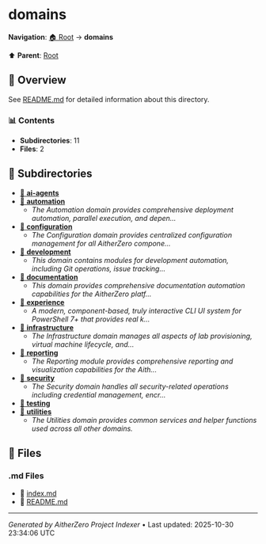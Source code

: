 # domains

**Navigation**: [🏠 Root](../index.md) → **domains**

⬆️ **Parent**: [Root](../index.md)

## 📖 Overview

See [README.md](./README.md) for detailed information about this directory.

### 📊 Contents

- **Subdirectories**: 11
- **Files**: 2

## 📁 Subdirectories

- [📂 **ai-agents**](./ai-agents/index.md)
- [📂 **automation**](./automation/index.md)
  - *The Automation domain provides comprehensive deployment automation, parallel execution, and depen...*
- [📂 **configuration**](./configuration/index.md)
  - *The Configuration domain provides centralized configuration management for all AitherZero compone...*
- [📂 **development**](./development/index.md)
  - *This domain contains modules for development automation, including Git operations, issue tracking...*
- [📂 **documentation**](./documentation/index.md)
  - *This domain provides comprehensive documentation automation capabilities for the AitherZero platf...*
- [📂 **experience**](./experience/index.md)
  - *A modern, component-based, truly interactive CLI UI system for PowerShell 7+ that provides real k...*
- [📂 **infrastructure**](./infrastructure/index.md)
  - *The Infrastructure domain manages all aspects of lab provisioning, virtual machine lifecycle, and...*
- [📂 **reporting**](./reporting/index.md)
  - *The Reporting module provides comprehensive reporting and visualization capabilities for the Aith...*
- [📂 **security**](./security/index.md)
  - *The Security domain handles all security-related operations including credential management, encr...*
- [📂 **testing**](./testing/index.md)
- [📂 **utilities**](./utilities/index.md)
  - *The Utilities domain provides common services and helper functions used across all other domains.*

## 📄 Files

### .md Files

- 📝 [index.md](./index.md)
- 📝 [README.md](./README.md)

---

*Generated by AitherZero Project Indexer* • Last updated: 2025-10-30 23:34:06 UTC

